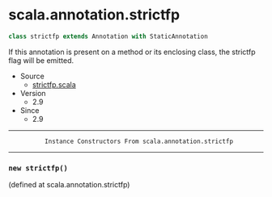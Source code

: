 
#                          scala.annotation.strictfp                          #

```scala
class strictfp extends Annotation with StaticAnnotation
```

If this annotation is present on a method or its enclosing class, the strictfp
flag will be emitted.

* Source
  * [strictfp.scala](https://github.com/scala/scala/tree/6d09a1ba5f/src/library/scala/annotation/strictfp.scala#L1)
* Version
  * 2.9
* Since
  * 2.9


--------------------------------------------------------------------------------
              Instance Constructors From scala.annotation.strictfp
--------------------------------------------------------------------------------


### `new strictfp()`                                                         ###
(defined at scala.annotation.strictfp)
